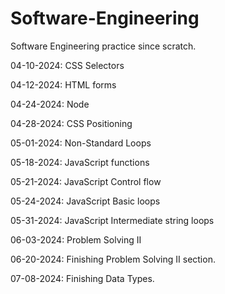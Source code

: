 # Software-Engineering
Software Engineering practice since scratch.

04-10-2024: CSS Selectors

04-12-2024: HTML forms

04-24-2024: Node

04-28-2024: CSS Positioning

05-01-2024: Non-Standard Loops

05-18-2024: JavaScript functions

05-21-2024: JavaScript Control flow

05-24-2024: JavaScript Basic loops

05-31-2024: JavaScript Intermediate string loops

06-03-2024: Problem Solving II

06-20-2024: Finishing Problem Solving II section.

07-08-2024: Finishing Data Types.
